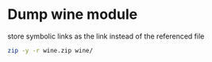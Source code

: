 # Dump wine module
store symbolic links as the link instead of the referenced file
```bash
zip -y -r wine.zip wine/
```
